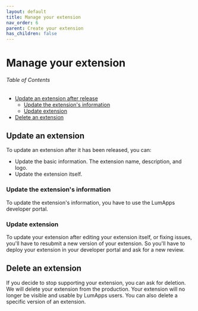 ```yaml
---
layout: default
title: Manage your extension
nav_order: 6
parent: Create your extension
has_children: false
---
```


# Manage your extension

<h6>Table of Contents</h6>

-   [Update an extension after release](#update-an-extension)
    -   [Update the extension's information](#update-the-extensions-information)
    -   [Update extension](#update-extension)
-   [Delete an extension](#delete-an-extension)

## Update an extension

To update an extension after it has been released, you can:

-   Update the basic information. The extension name, description, and logo.
-   Update the extension itself.

### Update the extension's information

To update the extension's information, you have to use the LumApps developer portal.

### Update extension

To update your extension after editing your extension itself, or fixing issues, you'll have to resubmit a new version of your extension. So you'll have to deploy your extension in your developer portal and ask for a new review.

## Delete an extension

If you decide to stop supporting your extension, you can ask for deletion. We will delete your extension from the production. Your extension will no longer be visible and usable by LumApps users. You can also delete a specific version of an extension.
